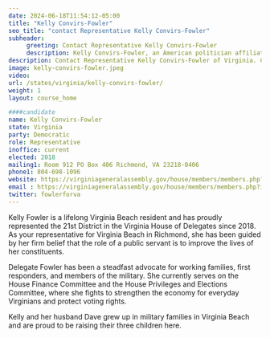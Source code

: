 ```yaml
---
date: 2024-06-18T11:54:12-05:00
title: "Kelly Convirs-Fowler"
seo_title: "contact Representative Kelly Convirs-Fowler"
subheader:
     greeting: Contact Representative Kelly Convirs-Fowler
     description: Kelly Convirs-Fowler, an American politician affiliated with the Democratic Party, assumed office as a member of the Virginia House of Delegates, representing District 96, on January 10, 2024.
description: Contact Representative Kelly Convirs-Fowler of Virginia. Contact information for Kelly Convirs-Fowler includes email address, phone number, and mailing address.
image: kelly-convirs-fowler.jpeg
video:
url: /states/virginia/kelly-convirs-fowler/
weight: 1
layout: course_home

####candidate
name: Kelly Convirs-Fowler
state: Virginia
party: Democratic
role: Representative
inoffice: current
elected: 2018
mailing1: Room 912 PO Box 406 Richmond, VA 23218-0406
phone1: 804-698-1096
website: https://virginiageneralassembly.gov/house/members/members.php?id=H0295/
email : https://virginiageneralassembly.gov/house/members/members.php?id=H0295/
twitter: fowlerforva
---
```

Kelly Fowler is a lifelong Virginia Beach resident and has proudly represented the 21st District in the Virginia House of Delegates since 2018. As your representative for Virginia Beach in Richmond, she has been guided by her firm belief that the role of a public servant is to improve the lives of her constituents.

Delegate Fowler has been a steadfast advocate for working families, first responders, and members of the military. She currently serves on the House Finance Committee and the House Privileges and Elections Committee, where she fights to strengthen the economy for everyday Virginians and protect voting rights.

Kelly and her husband Dave grew up in military families in Virginia Beach and are proud to be raising their three children here.
